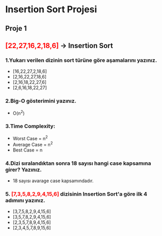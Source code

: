 # Insertion Sort Projesi

## Proje 1
## <span style="color:red">[22,27,16,2,18,6]</span> -> Insertion Sort


### 1.Yukarı verilen dizinin sort türüne göre aşamalarını yazınız.

-  [16,22,27,2,18,6]
-  [2,16,22,27,18,6]
-  [2,16,18,22,27,6]
-  [2,6,16,18,22,27]

### 2.Big-O gösterimini yazınız.

- O(n<sup>2</sup>)

### 3.Time Complexity:

- Worst Case = n<sup>2</sup>
- Average Case = n<sup>2</sup>
- Best Case = n

### 4.Dizi sıralandıktan sonra 18 sayısı hangi case kapsamına girer? Yazınız.

- 18 sayısı avarage case kapsamındadır.

### 5. <span style="color:red">[7,3,5,8,2,9,4,15,6]</span> dizisinin Insertion Sort'a göre ilk 4 adımını yazınız.

- [3,7,5,8,2,9,4,15,6]
- [3,5,7,8,2,9,4,15,6]
- [2,3,5,7,8,9,4,15,6]
- [2,3,4,5,7,8,9,15,6]

